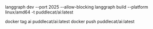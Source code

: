 langgraph dev --port 2025 --allow-blocking
langgraph build --platform linux/amd64 -t puddlecat/ai:latest

docker tag ai puddlecat/ai:latest
docker push puddlecat/ai:latest
